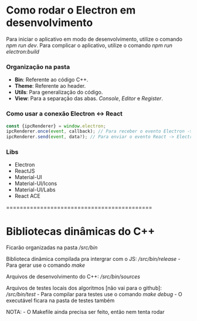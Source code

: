 

# Como rodar o Electron em desenvolvimento

Para iniciar o aplicativo em modo de desenvolvimento, utilize o comando *npm run dev*.
Para complicar o aplicativo, utilize o comando *npm run electron:build*

### Organização na pasta
* **Bin**: Referente ao código C++.
* **Theme**: Referente ao header.
* **Utils**: Para generalização do código.
* **View**: Para a separação das abas. *Console*, *Editor* e *Register*.


### Como usar a conexão Electron <-> React
```js
const {ipcRenderer} = window.electron;
ipcRenderer.once(event, callback); // Para receber o evento Electron -> React
ipcRenderer.send(event, data?); // Para enviar o evento React -> Electron
```

### Libs
* Electron
* ReactJS
* Material-UI
* Material-UI/Icons
* Material-UI/Labs
* React ACE

===========================================

# Bibliotecas dinâmicas do C++

Ficarão organizadas na pasta */src/bin*

Biblioteca dinâmica compilada pra intergrar com o JS: */src/bin/release*
    -   Para gerar use o comando *make*

Arquivos de desenvolvimento do C++: */src/bin/sources*

Arquivos de testes locais dos algoritmos [não vai para o github]: */src/bin/test*
    -   Para compilar para testes use o comando *make debug*
    -   O executável ficara na pasta de testes também

NOTA:
    -   O Makefile ainda precisa ser feito, então nem tenta rodar